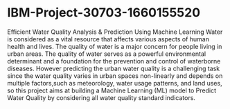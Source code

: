 # IBM-Project-30703-1660155520
Efficient Water Quality Analysis & Prediction Using Machine Learning
Water is considered as a vital resource that affects various aspects of human health and lives.
The quality of water is a major concern for people living in urban areas.
The quality of water serves as a powerful environmental determinant and a foundation for the prevention and control of waterborne diseases.
However predicting the urban water quality is a challenging task
since the water quality varies in urban spaces non-linearly and depends on multiple factors,such as meteorology, water usage patterns, and land uses,
so this project aims at building a Machine Learning (ML) model to Predict Water Quality by considering all water quality standard indicators.

